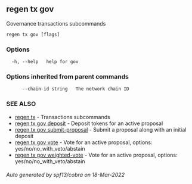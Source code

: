 ## regen tx gov

Governance transactions subcommands

```
regen tx gov [flags]
```

### Options

```
  -h, --help   help for gov
```

### Options inherited from parent commands

```
      --chain-id string   The network chain ID
```

### SEE ALSO

* [regen tx](regen_tx.md)	 - Transactions subcommands
* [regen tx gov deposit](regen_tx_gov_deposit.md)	 - Deposit tokens for an active proposal
* [regen tx gov submit-proposal](regen_tx_gov_submit-proposal.md)	 - Submit a proposal along with an initial deposit
* [regen tx gov vote](regen_tx_gov_vote.md)	 - Vote for an active proposal, options: yes/no/no_with_veto/abstain
* [regen tx gov weighted-vote](regen_tx_gov_weighted-vote.md)	 - Vote for an active proposal, options: yes/no/no_with_veto/abstain

###### Auto generated by spf13/cobra on 18-Mar-2022
